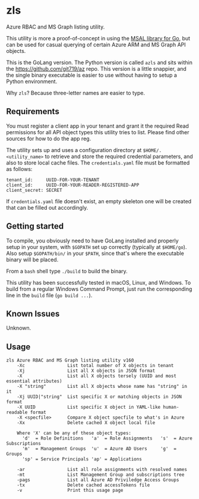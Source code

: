 # zls
Azure RBAC and MS Graph listing utility.

This utility is more a proof-of-concept in using the [MSAL library for Go](https://github.com/AzureAD/microsoft-authentication-library-for-go), but can be used for casual querying of certain Azure ARM and MS Graph API objects.

This is the GoLang version. The Python version is called `azls` and sits within the https://github.com/git719/az repo. This version is a little snappier, and the single binary executable is easier to use without having to setup a Python environment. 

Why `zls`? Because three-letter names are easier to type.

## Requirements
You must register a client app in your tenant and grant it the required Read permissions for all API object types this utility tries to list. Please find other sources for how to do the app reg.

The utility sets up and uses a configuration directory at `$HOME/.<utility_name>` to retrieve and store the required credential parameters, and also to store local cache files. The `credentials.yaml` file must be formatted as follows:
```
tenant_id:     UUID-FOR-YOUR-TENANT
client_id:     UUID-FOR-YOUR-READER-REGISTERED-APP
client_secret: SECRET
```
If `credentials.yaml` file doesn't exist, an empty skeleton one will be created that can be filled out accordingly.

## Getting started
To compile, you obviously need to have GoLang installed and properly setup in your system, with `$GOPATH` set up correctly (typically at `$HOME/go`). Also setup `$GOPATH/bin/` in your `$PATH`, since that's where the executable binary will be placed.

From a `bash` shell type `./build` to build the binary. 

This utility has been successfully tested in macOS, Linux, and Windows. To build from a regular Windows Command Prompt, just run the corresponding line in the `build` file (`go build ...`).

## Known Issues
Unknown.

## Usage
```
zls Azure RBAC and MS Graph listing utility v160
    -Xc                List total number of X objects in tenant
    -Xj                List all X objects in JSON format
    -X                 List all X objects tersely (UUID and most essential attributes)
    -X "string"        List all X objects whose name has "string" in it
    -Xj UUID|"string"  List specific X or matching objects in JSON format
    -X UUID            List specific X object in YAML-like human-readable format
    -X <specfile>      Compare X object specfile to what's in Azure
    -Xx                Delete cached X object local file

    Where 'X' can be any of these object types:
      'd'  = Role Definitions   'a'  = Role Assignments   's'  = Azure Subscriptions
      'm'  = Management Groups  'u'  = Azure AD Users     'g'  = Groups
      'sp' = Service Principals 'ap' = Applications

    -ar                List all role assignments with resolved names
    -mt                List Management Group and subscriptions tree
    -pags              List all Azure AD Priviledge Access Groups
    -tx                Delete cached accessTokens file
    -v                 Print this usage page
```
